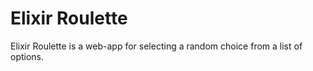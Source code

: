 # Elixir Roulette

Elixir Roulette is a web-app for selecting a random choice from a list of options.
